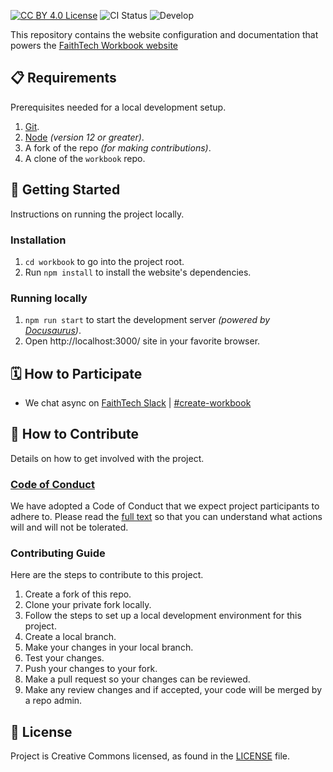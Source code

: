 [![CC BY 4.0 License](https://badgen.net/badge/license/CC%20BY%204.0/blue)](LICENSE)
![CI Status](https://github.com/FaithTechCreate/workbook/actions/workflows/deploy.yml/badge.svg)
![Develop](https://badgen.net/badge/stage/develop/blue)

This repository contains the website configuration and documentation that powers the [FaithTech Workbook website](https://faithtechcreate.github.io/workbook/)

## 📋 Requirements

Prerequisites needed for a local development setup.

1. [Git](https://git-scm.com/downloads).
1. [Node](https://nodejs.org/en/download/) _(version 12 or greater)_.
1. A fork of the repo _(for making contributions)_.
1. A clone of the `workbook` repo.

## 🚀 Getting Started

Instructions on running the project locally.

### Installation

1. `cd workbook` to go into the project root.
1. Run `npm install` to install the website's dependencies.

### Running locally

1. `npm run start` to start the development server _(powered by [Docusaurus](https://docusaurus.io/))_.
1.  Open http://localhost:3000/ site in your favorite browser.

## 🗓️ How to Participate

- We chat async on [FaithTech Slack][ft-slack] | [#create-workbook][prj-slack]


[ft-slack]: https://bit.ly/ft-slack
[prj-slack]: https://faithtechhub.slack.com/archives/C07BX6SK3B3

## 👏 How to Contribute

Details on how to get involved with the project.

### [Code of Conduct][code]

We have adopted a Code of Conduct that we expect project participants to adhere to.
Please read the [full text][code] so that you can understand what actions will and will not be tolerated.

[code]: https://github.com/FaithTechCreate/.github/blob/main/CODE_OF_CONDUCT.md

### Contributing Guide

Here are the steps to contribute to this project.

1. Create a fork of this repo.
1. Clone your private fork locally.
1. Follow the steps to set up a local development environment for this project.
1. Create a local branch.
1. Make your changes in your local branch.
1. Test your changes.
1. Push your changes to your fork.
1. Make a pull request so your changes can be reviewed.
1. Make any review changes and if accepted, your code will be merged by a repo admin.

## 📄 License

Project is Creative Commons licensed, as found in the [LICENSE][license] file.

[license]: ./LICENSE
